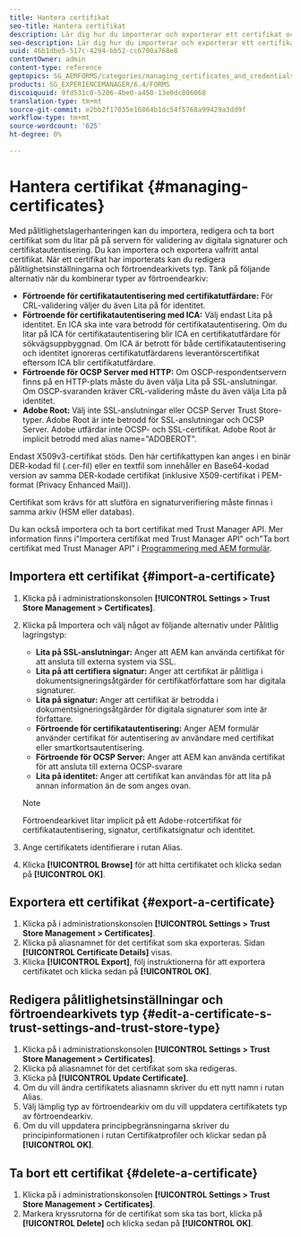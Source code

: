 ```yaml
---
title: Hantera certifikat
seo-title: Hantera certifikat
description: Lär dig hur du importerar och exporterar ett certifikat och redigerar dess pålitlighetsinställningar.
seo-description: Lär dig hur du importerar och exporterar ett certifikat och redigerar dess pålitlighetsinställningar.
uuid: 46b1dbe5-517c-4294-bb52-cc6700a768e8
contentOwner: admin
content-type: reference
geptopics: SG_AEMFORMS/categories/managing_certificates_and_credentials
products: SG_EXPERIENCEMANAGER/6.4/FORMS
discoiquuid: 9fd531c0-5206-4be0-a450-13e0dc806068
translation-type: tm+mt
source-git-commit: e2bb2f17035e16864b1dc54f5768a99429a3dd9f
workflow-type: tm+mt
source-wordcount: '625'
ht-degree: 0%

---
```



# Hantera certifikat {#managing-certificates}

Med pålitlighetslagerhanteringen kan du importera, redigera och ta bort certifikat som du litar på på servern för validering av digitala signaturer och certifikatautentisering. Du kan importera och exportera valfritt antal certifikat. När ett certifikat har importerats kan du redigera pålitlighetsinställningarna och förtroendearkivets typ. Tänk på följande alternativ när du kombinerar typer av förtroendearkiv:

* **Förtroende för certifikatautentisering med certifikatutfärdare:** För CRL-validering väljer du även Lita på för identitet.
* **Förtroende för certifikatautentisering med ICA:** Välj endast Lita på identitet. En ICA ska inte vara betrodd för certifikatautentisering. Om du litar på ICA för certifikatautentisering blir ICA en certifikatutfärdare för sökvägsuppbyggnad. Om ICA är betrott för både certifikatautentisering och identitet ignoreras certifikatutfärdarens leverantörscertifikat eftersom ICA blir certifikatutfärdare.
* **Förtroende för OCSP Server med HTTP:** Om OSCP-respondentservern finns på en HTTP-plats måste du även välja Lita på SSL-anslutningar. Om OSCP-svaranden kräver CRL-validering måste du även välja Lita på identitet.
* **Adobe Root:** Välj inte SSL-anslutningar eller OCSP Server Trust Store-typer. Adobe Root är inte betrodd för SSL-anslutningar och OCSP Server. Adobe utfärdar inte OCSP- och SSL-certifikat. Adobe Root är implicit betrodd med alias name=&quot;ADOBEROT&quot;.

Endast X509v3-certifikat stöds. Den här certifikattypen kan anges i en binär DER-kodad fil (.cer-fil) eller en textfil som innehåller en Base64-kodad version av samma DER-kodade certifikat (inklusive X509-certifikat i PEM-format (Privacy Enhanced Mail)).

Certifikat som krävs för att slutföra en signaturverifiering måste finnas i samma arkiv (HSM eller databas).

Du kan också importera och ta bort certifikat med Trust Manager API. Mer information finns i&quot;Importera certifikat med Trust Manager API&quot; och&quot;Ta bort certifikat med Trust Manager API&quot; i [Programmering med AEM formulär](https://www.adobe.com/go/learn_aemforms_programming_63).

## Importera ett certifikat {#import-a-certificate}

1. Klicka på i administrationskonsolen **[!UICONTROL Settings > Trust Store Management > Certificates]**.
1. Klicka på Importera och välj något av följande alternativ under Pålitlig lagringstyp:

   * **Lita på SSL-anslutningar:** Anger att AEM kan använda certifikat för att ansluta till externa system via SSL.
   * **Lita på att certifiera signatur:** Anger att certifikat är pålitliga i dokumentsigneringsåtgärder för certifikatförfattare som har digitala signaturer.
   * **Lita på signatur:** Anger att certifikat är betrodda i dokumentsigneringsåtgärder för digitala signaturer som inte är författare.
   * **Förtroende för certifikatautentisering:** Anger AEM formulär använder certifikat för autentisering av användare med certifikat eller smartkortsautentisering.
   * **Förtroende för OCSP Server:** Anger att AEM kan använda certifikat för att ansluta till externa OCSP-svarare
   * **Lita på identitet:** Anger att certifikat kan användas för att lita på annan information än de som anges ovan.

   >[!NOTE]
   >
   >Förtroendearkivet litar implicit på ett Adobe-rotcertifikat för certifikatautentisering, signatur, certifikatsignatur och identitet.

1. Ange certifikatets identifierare i rutan Alias.
1. Klicka **[!UICONTROL Browse]** för att hitta certifikatet och klicka sedan på **[!UICONTROL OK]**.

## Exportera ett certifikat {#export-a-certificate}

1. Klicka på i administrationskonsolen **[!UICONTROL Settings > Trust Store Management > Certificates]**.
1. Klicka på aliasnamnet för det certifikat som ska exporteras. Sidan **[!UICONTROL Certificate Details]** visas.
1. Klicka **[!UICONTROL Export]**, följ instruktionerna för att exportera certifikatet och klicka sedan på **[!UICONTROL OK]**.

## Redigera pålitlighetsinställningar och förtroendearkivets typ {#edit-a-certificate-s-trust-settings-and-trust-store-type}

1. Klicka på i administrationskonsolen **[!UICONTROL Settings > Trust Store Management > Certificates]**.
1. Klicka på aliasnamnet för det certifikat som ska redigeras.
1. Klicka på **[!UICONTROL Update Certificate]**.
1. Om du vill ändra certifikatets aliasnamn skriver du ett nytt namn i rutan Alias.
1. Välj lämplig typ av förtroendearkiv om du vill uppdatera certifikatets typ av förtroendearkiv.
1. Om du vill uppdatera principbegränsningarna skriver du principinformationen i rutan Certifikatprofiler och klickar sedan på **[!UICONTROL OK]**.

## Ta bort ett certifikat {#delete-a-certificate}

1. Klicka på i administrationskonsolen **[!UICONTROL Settings > Trust Store Management > Certificates]**.
1. Markera kryssrutorna för de certifikat som ska tas bort, klicka på **[!UICONTROL Delete]** och klicka sedan på **[!UICONTROL OK]**.

